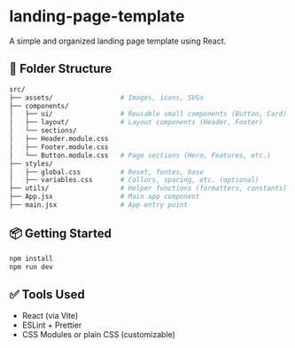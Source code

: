 # landing-page-template

A simple and organized landing page template using React.

## 🚀 Folder Structure

```bash
src/
├── assets/                 # Images, icons, SVGs
├── components/
│   ├── ui/                 # Reusable small components (Button, Card)
│   ├── layout/             # Layout components (Header, Footer)
│   └── sections/
│   ├── Header.module.css
│   ├── Footer.module.css
│   └── Button.module.css   # Page sections (Hero, Features, etc.)
├── styles/ 
│   ├── global.css          # Reset, fontes, base
│   ├── variables.css       # Collors, spacing, etc. (optional) 
├── utils/                  # Helper functions (formatters, constants)
├── App.jsx                 # Main app component
├── main.jsx                # App entry point

```

## 📦 Getting Started

```bash
npm install
npm run dev
````

## ✅ Tools Used

* React (via Vite)
* ESLint + Prettier
* CSS Modules or plain CSS (customizable)
